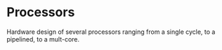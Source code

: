# Processors
Hardware design of several processors ranging from a single cycle, to a pipelined, to a mult-core.
